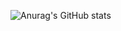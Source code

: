 ![Anurag's GitHub stats](https://github-readme-stats.vercel.app/api?username=hyeonLewis&&show_icons=true&theme=dark)
